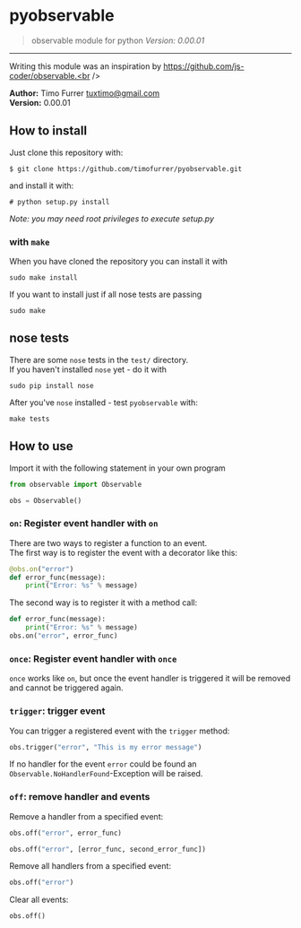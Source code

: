 # pyobservable
> observable module for python
> *Version: 0.00.01*

***

Writing this module was an inspiration by https://github.com/js-coder/observable.<br /><br/>

**Author:** Timo Furrer <tuxtimo@gmail.com><br />
**Version:** 0.00.01<br />

## How to install
Just clone this repository with:

    $ git clone https://github.com/timofurrer/pyobservable.git

and install it with:

    # python setup.py install

*Note: you may need root privileges to execute setup.py*

### with `make`

When you have cloned the repository you can install it with

    sudo make install

If you want to install just if all nose tests are passing

    sudo make

## nose tests

There are some `nose` tests in the `test/` directory. <br />
If you haven't installed `nose` yet - do it with

    sudo pip install nose

After you've `nose` installed - test `pyobservable` with:

    make tests

## How to use
Import it with the following statement in your own program

```python
from observable import Observable

obs = Observable()
```

### `on`: Register event handler with `on`
There are two ways to register a function to an event.<br />
The first way is to register the event with a decorator like this:

```python
@obs.on("error")
def error_func(message):
    print("Error: %s" % message)
```

The second way is to register it with a method call:

```python
def error_func(message):
    print("Error: %s" % message)
obs.on("error", error_func)
```

### `once`: Register event handler with `once`
`once` works like `on`, but once the event handler is triggered it will be removed and cannot be triggered again.

### `trigger`: trigger event
You can trigger a registered event with the `trigger` method:

```python
obs.trigger("error", "This is my error message")
```

If no handler for the event `error` could be found an `Observable.NoHandlerFound`-Exception will be raised.

### `off`: remove handler and events
Remove a handler from a specified event:

```python
obs.off("error", error_func)
```

```python
obs.off("error", [error_func, second_error_func])
```

Remove all handlers from a specified event:

```python
obs.off("error")
```

Clear all events:

```python
obs.off()
```
